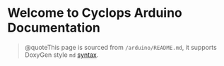 # Welcome to Cyclops Arduino Documentation

> @quoteThis page is sourced from `/arduino/README.md`, it supports DoxyGen style `md` [syntax](http://www.stack.nl/~dimitri/doxygen/manual/markdown.html).

